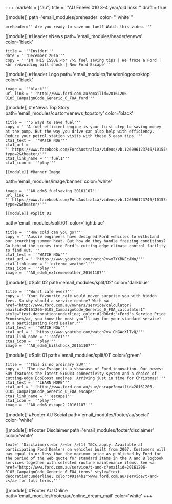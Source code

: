 +++
markets = ["au"]
title = '''AU Enews 010 3-4 year/old links'''
draft = true

[[module]]
path='email_modules/preheader'
color='''white'''

	preheader='''Are you ready to save on fuel? Watch this video.'''

[[module]] #Header eNews
path='email_modules/header/enews'
color='black'

	title = '''Insider'''
	date = '''December 2016'''
	copy = '''IN THIS ISSUE:<br />5 fuel saving tips | We froze a Ford |<br />Avoiding bill shock | New Ford Escape'''

[[module]] #Header Logo
path='email_modules/header/logodesktop'
color='black'

	image = '''black'''
	url_link = '''http://www.ford.com.au?emailid=20161206-0105_CampaignCode_Generic_0_FOA_ford'''

[[module]] # eNews Top Story
path='email_modules/custom/enews_topstory'
color='black'

	title = '''5 ways to save fuel'''
	copy = '''A fuel-efficient engine is your first step to saving money at the pump. But the way you drive can also help with efficiency. Reduce your petrol station visits with these 5 easy tips.'''
	cta1_text = '''WATCH NOW'''
	cta1_url = '''https://www.facebook.com/FordAustralia/videos/vb.126096123746/10155463691983747/?type=2&theater/'''
	cta1_link_name = '''fuel1'''
	cta1_icon = '''play'''

	[[module]] #Banner Image
path='email_modules/image/banner'
color='white'

	image = '''AU_edm6_fuelsaving_20161107'''
	url_link = '''https://www.facebook.com/FordAustralia/videos/vb.126096123746/10155463691983747/?type=2&theater/'''

	[[module]] #Split 01
path='email_modules/split/01'
color='lightblue'

	title = '''How cold can you go?'''
	copy = '''Aussie engineers have designed Ford vehicles to withstand our scorching summer heat. But how do they handle freezing conditions? Go behind the scenes into Ford's cutting-edge climate control facility to find out.'''
	cta1_text = '''WATCH NOW'''
	cta1_url = '''https://www.youtube.com/watch?v=x7YXBKFcAWo/'''
	cta1_link_name = '''exterme_weather1'''
	cta1_icon = '''play'''
	image = '''AU_edm6_extremeweather_20161107'''


[[module]] #Split 02
path='email_modules/split/02'
color='darkblue'

	title = '''Worst café ever?'''
	copy = '''Your favourite café would never surprise you with hidden fees. So why should a service centre? With <a href="http://www.ford.com.au/owners/service/calculator?emailid=20161206-0105_CampaignCode_Generic_0_FOA_calculator1" style="text-decoration:underline; color:#2d96cd;">Ford's Service Price Promise</a>, you know the most you’ll pay for your standard service¹ at a participating Ford Dealer.'''
	cta1_text = '''WATCH NOW'''
	cta1_url = '''https://www.youtube.com/watch?v=_ChGWcXlTvQ/'''
	cta1_link_name = '''cafe1'''
	cta1_icon = '''play'''
	image = '''AU_edm6_billshock_20161107'''

[[module]] #Split 01
path='email_modules/split/01'
color='green'

	title = '''This is no ordinary SUV'''
	copy = '''The new Escape is a showcase of Ford innovation. Our newest SUV features the latest SYNC®3 connectivity system and a choice of cutting-edge EcoBoost engines. Arriving just in time for Christmas!'''
	cta1_text = '''LEARN MORE'''
	cta1_url = '''http://www.ford.com.au/suv/escape?emailid=20161206-0105_CampaignCode_Generic_0_FOA_escape'''
	cta1_link_name = '''escape1'''
	cta1_icon = '''play'''
	image = '''AU_edm6_escape2_20161107'''



[[module]] #Footer AU Social
path='email_modules/footer/au/social'
color='white'

[[module]] #Footer Disclaimer
path='email_modules/footer/disclaimer'
color='white'

	text='''Disclaimers:<br /><br />[1] T&Cs apply. Available at participating Ford Dealers on vehicles built from 2007. Customers will pay equal to or less than the maximum price as published by Ford for the period of the web quote for standard items in the A and B logbook services together with selected routine maintenance items. See <a href="http://www.ford.com.au/service/t-and-c?emailid=20161206-0105_CampaignCode_Generic_0_FOA_terms" style="text-decoration:underline; color:#91a4b1">www.ford.com.au/service/t-and-c</a> for full terms.'''

[[module]] #Footer AU Online
path='email_modules/footer/au/online_dream_mail'
color='white'
+++